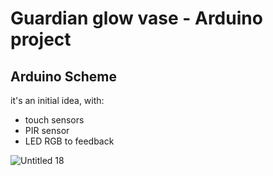 # Guardian glow vase - Arduino project

## Arduino Scheme

it's an initial idea, with:
- touch sensors
- PIR sensor
- LED RGB to feedback
  
![Untitled 18](https://github.com/Felima16/guardian-glow-vase-arduino/assets/20845042/62acda91-f5ff-4343-9fe5-00a18a9eac4c)
